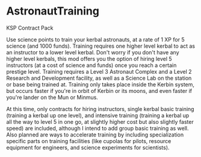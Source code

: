 # AstronautTraining
KSP Contract Pack

Use science points to train your kerbal astronauts, at a rate of 1 XP for 5 science (and 1000 funds). Training requires one higher level kerbal to act as an instructor to a lower level kerbal. Don't worry if you don't have any higher level kerbals, this mod offers you the option of hiring level 5 instructors (at a cost of science and funds) once you reach a certain prestige level. Training requires a Level 3 Astronaut Complex and a Level 2 Research and Development facility, as well as a Science Lab on the station or base being trained at. Training only takes place inside the Kerbin system, but occurs faster if you're in orbit of Kerbin or its moons, and even faster if you're lander on the Mun or Minmus.

At this time, only contracts for hiring instructors, single kerbal basic training (training a kerbal up one level), and intensive training (training a kerbal up all the way to level 5 in one go, at slightly higher cost but also slightly faster speed) are included, although I intend to add group basic training as well. Also planned are ways to accelerate training by including specialization specific parts on training facilities (like cupolas for pilots, resource equipment for engineers, and science experiments for scientists).
